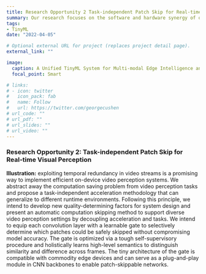 ```yaml
---
title: Research Opportunity 2 Task-independent Patch Skip for Real-time Visual Perception.
summary: Our research focuses on the software and hardware synergy of on-device learning techniques, covering the scope of model-level neural network design, algorithm-level training optimization and hardware-level arithmetic acceleration.
tags:
- TinyML
date: "2022-04-05"

# Optional external URL for project (replaces project detail page).
external_link: ""

image:
  caption: A Unified TinyML System for Multi-modal Edge Intelligence and Real-time Visual Perception
  focal_point: Smart

# links:
# - icon: twitter
#   icon_pack: fab
#   name: Follow
#   url: https://twitter.com/georgecushen
# url_code: ""
# url_pdf: ""
# url_slides: ""
# url_video: ""
---
```


### Research Opportunity 2: Task-independent Patch Skip for Real-time Visual Perception

**Illustration:** exploiting temporal redundancy in video streams is a promising way to implement efficient on-device video perception systems. We abstract away the computation saving problem from video perception tasks and propose a task-independent acceleration methodology that can generalize to different runtime environments. Following this principle, we intend to develop new quality-determining factors for system design and present an automatic computation skipping method to support diverse video perception settings by decoupling acceleration and tasks. We intend to equip each convolution layer with a learnable gate to selectively determine which patches could be safely skipped without compromising model accuracy. The gate is optimized via a tough self-supervisory procedure and holistically learns high-level semantics to distinguish similarity and difference across frames. The tiny architecture of the gate is compatible with commodity edge devices and can serve as a plug-and-play module in CNN backbones to enable patch-skippable networks. 
